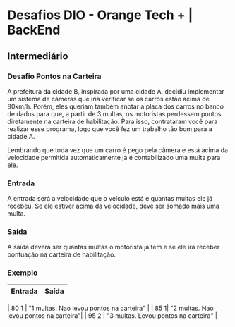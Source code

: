 # Desafios DIO - Orange Tech + | BackEnd

## Intermediário

### Desafio Pontos na Carteira

A prefeitura da cidade B, inspirada por uma cidade A, decidiu implementar um sistema de câmeras que iria verificar se os carros estão acima de 80km/h. Porém, eles queriam também anotar a placa dos carros no banco de dados para que, a partir de 3 multas, os motoristas perdessem pontos diretamente na carteira de habilitação. Para isso, contrataram você para realizar esse programa, logo que você fez um trabalho tão bom para a cidade A.

Lembrando que toda vez que um carro é pego pela câmera e está acima da velocidade permitida automaticamente já é contabilizado uma multa para ele.

### Entrada

A entrada será a velocidade que o veículo está e quantas multas ele já recebeu. Se ele estiver acima da velocidade, deve ser somado mais uma multa.

### Saída

A saída deverá ser quantas multas o motorista já tem e se ele irá receber pontuação na carteira de habilitação.

### Exemplo

| Entrada | Saída |
| ------- | ----- |

| 80 1 | "1 multas. Nao levou pontos na carteira" |
| 85 1| "2 multas. Nao levou pontos na carteira"|
| 95 2 | "3 multas. Levou pontos na carteira" |
